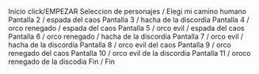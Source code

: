 Inicio click/EMPEZAR
Seleccion de personajes / Elegi mi camino humano
Pantalla 2 / espada del caos
Pantalla 3 / hacha de la discordia
Pantalla 4 / orco renegado /  espada del caos
Pantalla 5 / orco evil / espada del caos
Pantalla 6 / orco renegado / hacha de la discordia
Pantalla 7 / orco evil / hacha de la discordia
Pantalla 8 / orco evil del caos
Pantalla 9 / orco renegado del caos
Pantalla 10 / orco evil de la discordia
Pantalla 11 / oroco renegado de la discodia 
Fin / Fin
